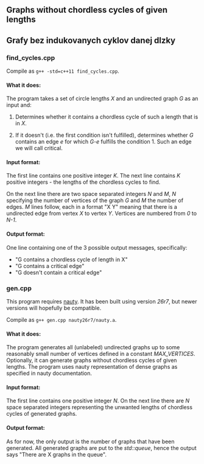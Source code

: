 ## Graphs without chordless cycles of given lengths
## Grafy bez indukovanych cyklov danej dlzky

### find_cycles.cpp

Compile as `g++ -std=c++11 find_cycles.cpp`.

#### What it does:
The program takes a set of circle lengths *X* and an undirected graph *G* as an input and:

1. Determines whether it contains a chordless cycle of such a length that is in *X*.

2. If it doesn't (i.e. the first condition isn't fulfilled), determines whether *G* contains an edge
   *e* for which *G-e* fulfills the condition 1. Such an edge we will call critical.

#### Input format:
The first line contains one positive integer *K*.
The next line contains *K* positive integers - the lengths of the chordless cycles to find.

On the next line there are two space separated integers *N* and *M*, *N* specifying the number of vertices of the graph *G* and *M* the number of edges.
*M* lines follow, each in a format "X Y" meaning that there is a undirected edge from vertex *X* to vertex *Y*. Vertices are numbered from *0* to *N-1*.

#### Output format:
One line containing one of the 3 possible output messages, specifically:

+ "G contains a chordless cycle of length in X"
+ "G contains a critical edge"
+ "G doesn't contain a critical edge"

### gen.cpp

This program requires [nauty](http://pallini.di.uniroma1.it/index.html). It has been built using 
version *26r7*, but newer versions will hopefully be compatible.

Compile as `g++ gen.cpp nauty26r7/nauty.a`.

#### What it does:
The program generates all (unlabeled) undirected graphs up to some reasonably small number of vertices defined in a
constant *MAX_VERTICES*. Optionally, it can generate graphs without chordless cycles of given
lengths. The program uses nauty representation of dense graphs as specified in nauty documentation.

#### Input format:
The first line contains one positive integer *N*.
On the next line there are *N* space separated integers representing the unwanted lengths of
chordless cycles of generated graphs.

#### Output format:
As for now, the only output is the number of graphs that have been generated. All generated graphs
are put to the *std::queue*, hence the output says "There are X graphs in the queue".
